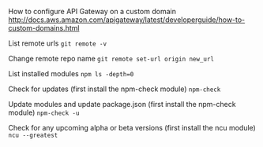 How to configure API Gateway on a custom domain
http://docs.aws.amazon.com/apigateway/latest/developerguide/how-to-custom-domains.html

List remote urls
````git remote -v````

Change remote repo name
````git remote set-url origin new_url````

List installed modules
````npm ls -depth=0````

Check for updates (first install the npm-check module)
````npm-check````

Update modules and update package.json (first install the npm-check module)
````npm-check -u````

Check for any upcoming alpha or beta versions (first install the ncu module)
````ncu --greatest````


